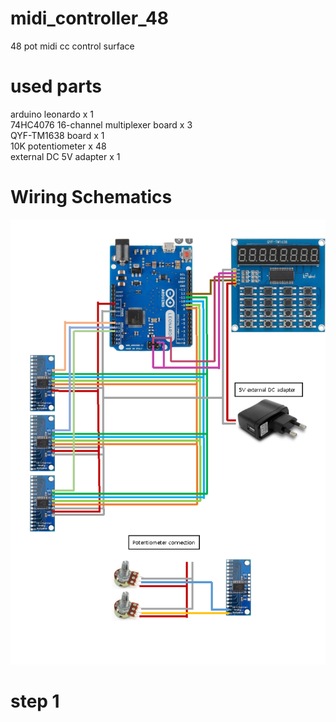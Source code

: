 # midi_controller_48
48 pot midi cc control surface  
# used parts
arduino leonardo x 1  
74HC4076 16-channel multiplexer board x 3  
QYF-TM1638 board x 1  
10K potentiometer x 48  
external DC 5V adapter x 1  

# Wiring Schematics
![picture](https://github.com/i2make/midi_controller_48/blob/main/midi_controller_48_small.png)
# step 1
